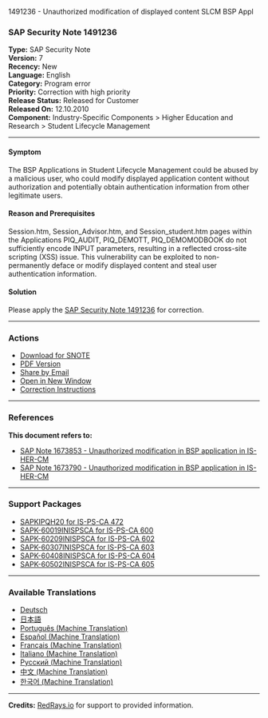 1491236 - Unauthorized modification of displayed content SLCM BSP Appl

### **SAP Security Note 1491236**

**Type:** SAP Security Note  
**Version:** 7  
**Recency:** New  
**Language:** English  
**Category:** Program error  
**Priority:** Correction with high priority  
**Release Status:** Released for Customer  
**Released On:** 12.10.2010  
**Component:** Industry-Specific Components > Higher Education and Research > Student Lifecycle Management

---

#### **Symptom**
The BSP Applications in Student Lifecycle Management could be abused by a malicious user, who could modify displayed application content without authorization and potentially obtain authentication information from other legitimate users.

#### **Reason and Prerequisites**
Session.htm, Session_Advisor.htm, and Session_student.htm pages within the Applications PIQ_AUDIT, PIQ_DEMOTT, PIQ_DEMOMODBOOK do not sufficiently encode INPUT parameters, resulting in a reflected cross-site scripting (XSS) issue. This vulnerability can be exploited to non-permanently deface or modify displayed content and steal user authentication information.

#### **Solution**
Please apply the [SAP Security Note 1491236](https://me.sap.com/notes/0001491236) for correction.

---

### **Actions**

- [Download for SNOTE](https://notesdownloads.sap.com/note/0040000008824982017)
- [PDF Version](https://userapps.support.sap.com/sap/support/sfm/notes/print/0001491236?language=en-US&token=3190979D66DF90A90E086F6D2421CB05)
- [Share by Email](https://me.sap.com/notes/0001491236/S)
- [Open in New Window](https://me.sap.com/notes/0001491236/S)
- [Correction Instructions](https://me.sap.com/corrins/0001491236/64)

---

### **References**

**This document refers to:**
- [SAP Note 1673853 - Unauthorized modification in BSP application in IS-HER-CM](https://me.sap.com/notes/1673853)
- [SAP Note 1673790 - Unauthorized modification in BSP application in IS-HER-CM](https://me.sap.com/notes/1673790)

---

### **Support Packages**

- [SAPKIPQH20 for IS-PS-CA 472](https://me.sap.com/supportpackage/SAPKIPQH20)
- [SAPK-60019INISPSCA for IS-PS-CA 600](https://me.sap.com/supportpackage/SAPK-60019INISPSCA)
- [SAPK-60209INISPSCA for IS-PS-CA 602](https://me.sap.com/supportpackage/SAPK-60209INISPSCA)
- [SAPK-60307INISPSCA for IS-PS-CA 603](https://me.sap.com/supportpackage/SAPK-60307INISPSCA)
- [SAPK-60408INISPSCA for IS-PS-CA 604](https://me.sap.com/supportpackage/SAPK-60408INISPSCA)
- [SAPK-60502INISPSCA for IS-PS-CA 605](https://me.sap.com/supportpackage/SAPK-60502INISPSCA)

---

### **Available Translations**

- [Deutsch](https://me.sap.com/notes/0001491236/D)
- [日本語](https://me.sap.com/notes/0001491236/J)
- [Português (Machine Translation)](https://me.sap.com/notes/0001491236/P)
- [Español (Machine Translation)](https://me.sap.com/notes/0001491236/S)
- [Français (Machine Translation)](https://me.sap.com/notes/0001491236/F)
- [Italiano (Machine Translation)](https://me.sap.com/notes/0001491236/I)
- [Русский (Machine Translation)](https://me.sap.com/notes/0001491236/R)
- [中文 (Machine Translation)](https://me.sap.com/notes/0001491236/1)
- [한국어 (Machine Translation)](https://me.sap.com/notes/0001491236/3)

---

**Credits:** [RedRays.io](https://redrays.io) for support to provided information.